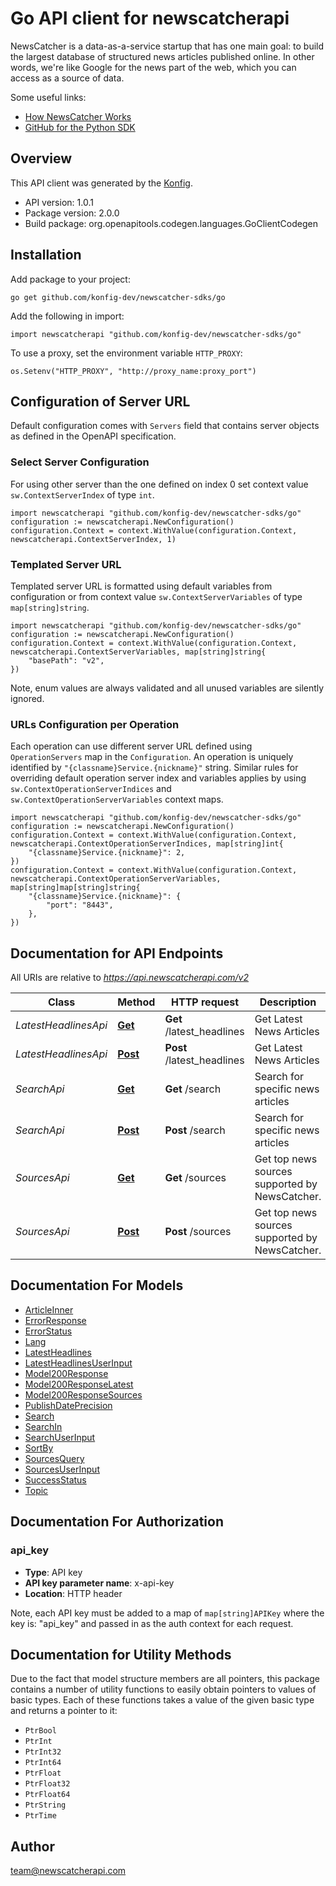 # Go API client for newscatcherapi

NewsCatcher is a data-as-a-service startup that has one main goal:
to build the largest database of structured news articles published online.
In other words, we're like Google for the news part of the web, which you can access as a source of data.

Some useful links:
- [How NewsCatcher Works](https://docs.newscatcherapi.com/knowledge-base/how-newscatcher-works)
- [GitHub for the Python SDK](https://github.com/NewscatcherAPI/newscatcherapi-sdk-python)


## Overview
This API client was generated by the [Konfig](https://konfigthis.com).

- API version: 1.0.1
- Package version: 2.0.0
- Build package: org.openapitools.codegen.languages.GoClientCodegen

## Installation

Add package to your project:

```shell
go get github.com/konfig-dev/newscatcher-sdks/go
```

Add the following in import:

```golang
import newscatcherapi "github.com/konfig-dev/newscatcher-sdks/go"
```

To use a proxy, set the environment variable `HTTP_PROXY`:

```golang
os.Setenv("HTTP_PROXY", "http://proxy_name:proxy_port")
```

## Configuration of Server URL

Default configuration comes with `Servers` field that contains server objects as defined in the OpenAPI specification.

### Select Server Configuration

For using other server than the one defined on index 0 set context value `sw.ContextServerIndex` of type `int`.

```golang
import newscatcherapi "github.com/konfig-dev/newscatcher-sdks/go"
configuration := newscatcherapi.NewConfiguration()
configuration.Context = context.WithValue(configuration.Context, newscatcherapi.ContextServerIndex, 1)
```

### Templated Server URL

Templated server URL is formatted using default variables from configuration or from context value `sw.ContextServerVariables` of type `map[string]string`.

```golang
import newscatcherapi "github.com/konfig-dev/newscatcher-sdks/go"
configuration := newscatcherapi.NewConfiguration()
configuration.Context = context.WithValue(configuration.Context, newscatcherapi.ContextServerVariables, map[string]string{
	"basePath": "v2",
})
```

Note, enum values are always validated and all unused variables are silently ignored.

### URLs Configuration per Operation

Each operation can use different server URL defined using `OperationServers` map in the `Configuration`.
An operation is uniquely identified by `"{classname}Service.{nickname}"` string.
Similar rules for overriding default operation server index and variables applies by using `sw.ContextOperationServerIndices` and `sw.ContextOperationServerVariables` context maps.

```golang
import newscatcherapi "github.com/konfig-dev/newscatcher-sdks/go"
configuration := newscatcherapi.NewConfiguration()
configuration.Context = context.WithValue(configuration.Context, newscatcherapi.ContextOperationServerIndices, map[string]int{
	"{classname}Service.{nickname}": 2,
})
configuration.Context = context.WithValue(configuration.Context, newscatcherapi.ContextOperationServerVariables, map[string]map[string]string{
	"{classname}Service.{nickname}": {
		"port": "8443",
	},
})
```

## Documentation for API Endpoints

All URIs are relative to *https://api.newscatcherapi.com/v2*

Class | Method | HTTP request | Description
------------ | ------------- | ------------- | -------------
*LatestHeadlinesApi* | [**Get**](docs/LatestHeadlinesApi.md#get) | **Get** /latest_headlines | Get Latest News Articles
*LatestHeadlinesApi* | [**Post**](docs/LatestHeadlinesApi.md#post) | **Post** /latest_headlines | Get Latest News Articles
*SearchApi* | [**Get**](docs/SearchApi.md#get) | **Get** /search | Search for specific news articles
*SearchApi* | [**Post**](docs/SearchApi.md#post) | **Post** /search | Search for specific news articles
*SourcesApi* | [**Get**](docs/SourcesApi.md#get) | **Get** /sources | Get top news sources supported by NewsCatcher.
*SourcesApi* | [**Post**](docs/SourcesApi.md#post) | **Post** /sources | Get top news sources supported by NewsCatcher.


## Documentation For Models

 - [ArticleInner](docs/ArticleInner.md)
 - [ErrorResponse](docs/ErrorResponse.md)
 - [ErrorStatus](docs/ErrorStatus.md)
 - [Lang](docs/Lang.md)
 - [LatestHeadlines](docs/LatestHeadlines.md)
 - [LatestHeadlinesUserInput](docs/LatestHeadlinesUserInput.md)
 - [Model200Response](docs/Model200Response.md)
 - [Model200ResponseLatest](docs/Model200ResponseLatest.md)
 - [Model200ResponseSources](docs/Model200ResponseSources.md)
 - [PublishDatePrecision](docs/PublishDatePrecision.md)
 - [Search](docs/Search.md)
 - [SearchIn](docs/SearchIn.md)
 - [SearchUserInput](docs/SearchUserInput.md)
 - [SortBy](docs/SortBy.md)
 - [SourcesQuery](docs/SourcesQuery.md)
 - [SourcesUserInput](docs/SourcesUserInput.md)
 - [SuccessStatus](docs/SuccessStatus.md)
 - [Topic](docs/Topic.md)


## Documentation For Authorization



### api_key

- **Type**: API key
- **API key parameter name**: x-api-key
- **Location**: HTTP header

Note, each API key must be added to a map of `map[string]APIKey` where the key is: "api_key" and passed in as the auth context for each request.


## Documentation for Utility Methods

Due to the fact that model structure members are all pointers, this package contains
a number of utility functions to easily obtain pointers to values of basic types.
Each of these functions takes a value of the given basic type and returns a pointer to it:

* `PtrBool`
* `PtrInt`
* `PtrInt32`
* `PtrInt64`
* `PtrFloat`
* `PtrFloat32`
* `PtrFloat64`
* `PtrString`
* `PtrTime`

## Author

team@newscatcherapi.com

